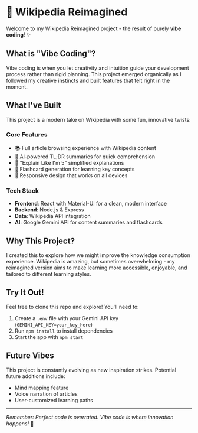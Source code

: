 # 🌟 Wikipedia Reimagined

Welcome to my Wikipedia Reimagined project - the result of purely **vibe coding**! ✨

## What is "Vibe Coding"?
Vibe coding is when you let creativity and intuition guide your development process rather than rigid planning. This project emerged organically as I followed my creative instincts and built features that felt right in the moment.

## What I've Built

This project is a modern take on Wikipedia with some fun, innovative twists:

### Core Features
- 📚 Full article browsing experience with Wikipedia content
- 🧠 AI-powered TL;DR summaries for quick comprehension
- 👶 "Explain Like I'm 5" simplified explanations
- 🔄 Flashcard generation for learning key concepts
- 📱 Responsive design that works on all devices

### Tech Stack
- **Frontend**: React with Material-UI for a clean, modern interface
- **Backend**: Node.js & Express
- **Data**: Wikipedia API integration
- **AI**: Google Gemini API for content summaries and flashcards

## Why This Project?

I created this to explore how we might improve the knowledge consumption experience. Wikipedia is amazing, but sometimes overwhelming - my reimagined version aims to make learning more accessible, enjoyable, and tailored to different learning styles.

## Try It Out!

Feel free to clone this repo and explore! You'll need to:
1. Create a `.env` file with your Gemini API key (`GEMINI_API_KEY=your_key_here`)
2. Run `npm install` to install dependencies
3. Start the app with `npm start`

## Future Vibes

This project is constantly evolving as new inspiration strikes. Potential future additions include:
- Mind mapping feature
- Voice narration of articles
- User-customized learning paths

---

*Remember: Perfect code is overrated. Vibe code is where innovation happens!* 🚀 